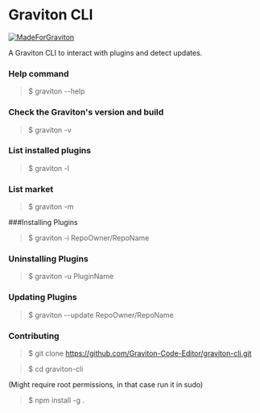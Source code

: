 # Graviton CLI

[![MadeForGraviton](https://raw.githubusercontent.com/Graviton-Code-Editor/website/master/src/badges/made_for_graviton.svg?sanitize=true)](https://github.com/Graviton-Code-Editor/Graviton-App)

A Graviton CLI to interact with plugins and detect updates.


### Help command

> $ graviton --help

### Check the Graviton's version and build

> $ graviton -v

### List installed plugins

> $ graviton -l

### List market

> $ graviton -m

###Installing Plugins

> $ graviton -i RepoOwner/RepoName

### Uninstalling Plugins

> $ graviton -u PluginName

### Updating Plugins

> $ graviton --update RepoOwner/RepoName

### Contributing

> $ git clone https://github.com/Graviton-Code-Editor/graviton-cli.git

> $ cd graviton-cli

(Might require root permissions, in that case run it in sudo)
> $ npm install -g .
